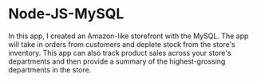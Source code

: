 # Node-JS-MySQL
In this app, I created an Amazon-like storefront with the MySQL. The app will take in orders from customers and deplete stock from the store's inventory. This app can also track product sales across your store's departments and then provide a summary of the highest-grossing departments in the store.
